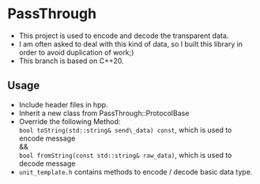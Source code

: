 # PassThrough
* This project is used to encode and decode the transparent data.
* I am often asked to deal with this kind of data, so I built this library in order to avoid duplication of work;)
* This branch is based on C++20.
## Usage
* Include header files in hpp.
* Inherit a new class from PassThrough::ProtocolBase
* Override the following Method:  
`bool toString(std::string& send\_data) const`, which is used to encode message  
&&  
`bool fromString(const std::string& raw_data)`, which is used to decode message
* `unit_template.h` contains methods to encode / decode basic data type.

